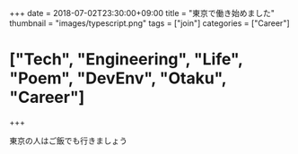 +++
date = 2018-07-02T23:30:00+09:00
title = "東京で働き始めました"
thumbnail = "images/typescript.png"
tags = ["join"]
categories = ["Career"]
# ["Tech", "Engineering", "Life", "Poem", "DevEnv", "Otaku", "Career"]
+++

東京の人はご飯でも行きましょう
